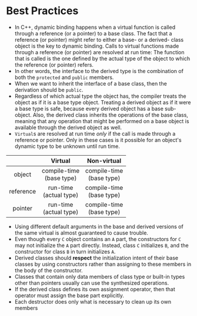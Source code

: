 # Best Practices

- In C++, dynamic binding happens when a virtual function is called through a reference (or a pointer) to a base class. The fact that a reference (or pointer) might refer to either a base- or a derived- class object is the key to dynamic binding. Calls to virtual functions made through a reference (or pointer) are resolved at run time: The function that is called is the one defined by the actual type of the object to which the reference (or pointer) refers.
- In other words, the interface to the derived type is the combination of both the `protected` and `public` members.
- When we want to inherit the interface of a base class, then the derivation should be `public`.
- Regardless of which actual type the object has, the compiler treats the object as if it is a base type object. Treating a derived object as if it were a base type is safe, because every derived object has a base sub-object. Also, the derived class inherits the operations of the base class, meaning that any operation that might be performed on a base object is available through the derived object as well.
- `Virtual`s are resolved at run time *only* if the call is made through a reference or pointer. Only in these cases is it possible for an object's dynamic type to be unknown until run time.

|           | Virtual | Non-virtual |
| :-------: |:-------:|:-----------:|
| object    | compile-time<br>(base type) | compile-time<br>(base type) |
| reference | run-time<br>(actual type) | compile-time<br>(base type) |
| pointer   | run-time<br>(actual type) | compile-time<br>(base type) |

- Using different default arguments in the base and derived versions of the same virtual is almost guaranteed to cause trouble.
- Even though every `C` object contains an `A` part, the constructors for `C` may not initialize the `A` part directly. Instead, class `C` initializes `B`, and the constructor for class `B` in turn initializes `A`.
- Derived classes should **respect** the initialization intent of their base classes by using constructors rather than assigning to these members in the body of the constructor.
- Classes that contain only data members of class type or built-in types other than pointers usually can use the synthesized operations.
- If the derived class defines its own assignment operator, then that operator must assign the base part explicitly.
- Each destructor does only what is necessary to clean up its own members